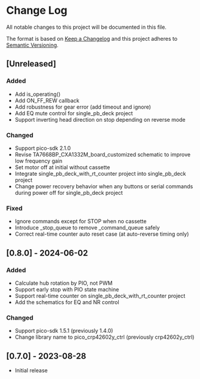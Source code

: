 # Change Log
All notable changes to this project will be documented in this file.

The format is based on [Keep a Changelog](http://keepachangelog.com/)
and this project adheres to [Semantic Versioning](http://semver.org/).

## [Unreleased]
### Added
* Add is_operating()
* Add ON_FF_REW callback
* Add robustness for gear error (add timeout and ignore)
* Add EQ mute control for single_pb_deck project
* Support inverting head direction on stop depending on reverse mode
### Changed
* Support pico-sdk 2.1.0
* Revise TA7668BP_CXA1332M_board_customized schematic to improve low frequency gain
* Set motor off at initial without cassette
* Integrate single_pb_deck_with_rt_counter project into single_pb_deck project
* Change power recovery behavior when any buttons or serial commands during power off for single_pb_deck project
### Fixed
* Ignore commands except for STOP when no cassette
* Introduce _stop_queue to remove _command_queue safely
* Correct real-time counter auto reset case (at auto-reverse timing only)

## [0.8.0] - 2024-06-02
### Added
* Calculate hub rotation by PIO, not PWM
* Support early stop with PIO state machine
* Support real-time counter on single_pb_deck_with_rt_counter project
* Add the schematics for EQ and NR control
### Changed
* Support pico-sdk 1.5.1 (previously 1.4.0)
* Change library name to pico_crp42602y_ctrl (previously crp42602y_ctrl)

## [0.7.0] - 2023-08-28
* Initial release